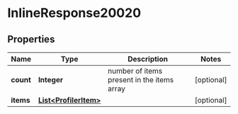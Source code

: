 # InlineResponse20020

## Properties
Name | Type | Description | Notes
------------ | ------------- | ------------- | -------------
**count** | **Integer** | number of items present in the items array |  [optional]
**items** | [**List&lt;ProfilerItem&gt;**](ProfilerItem.md) |  |  [optional]
